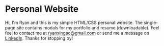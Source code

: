 # Personal Website

Hi, I'm Ryan and this is my simple HTML/CSS personal website. The single-page site contains modals for my portfolio and resume (downloadable). Feel feel to contact me at ryanxingao@gmail.com or send me a message on [LinkedIn](https://www.linkedin.com/in/ryan-gao-46a4312b/). Thanks for stopping by!